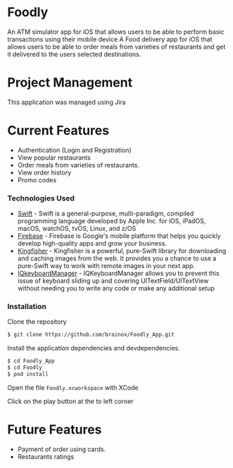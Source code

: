 # Foodly

An ATM simulator app for iOS that allows users to be able to perform basic transactions using their mobile device
A Food delivery app for iOS that allows users to be able to order meals from varieties of restaurants and get it delivered to the users selected destinations.

# Project Management
This application was managed using Jira

# Current Features

  - Authentication (Login and Registration)
  - View popular restaurants
  - Order meals from varieties of restaurants.
  - View order history
  - Promo codes

### Technologies Used

* [Swift](https://developer.apple.com/swift/) - Swift is a general-purpose, multi-paradigm, compiled programming language developed by Apple Inc. for iOS, iPadOS, macOS, watchOS, tvOS, Linux, and z/OS
* [Firebase](https://firebase.google.com) - Firebase is Google's mobile platform that helps you quickly develop high-quality apps and grow your business.
* [Kingfisher](https://cocoapods.org/pods/Kingfisher) - Kingfisher is a powerful, pure-Swift library for downloading and caching images from the web. It provides you a chance to use a pure-Swift way to work with remote images in your next app.
* [IQkeyboardManager](https://cocoapods.org/pods/IQKeyboardManagerSwift) - IQKeyboardManager allows you to prevent this issue of keyboard sliding up and covering UITextField/UITextView without needing you to write any code or make any additional setup

### Installation

Clone the repository
```sh
$ git clone https://github.com/brainox/Foodly_App.git
```

Install the application dependencies and devdependencies.

```sh
$ cd Foodly_App
$ cd Foodly
$ pod install
```

Open the file `Foodly.xcworkspace` with XCode

Click on the play button at the to left corner

# Future Features

  - Payment of order using cards.
  - Restaurants ratings
